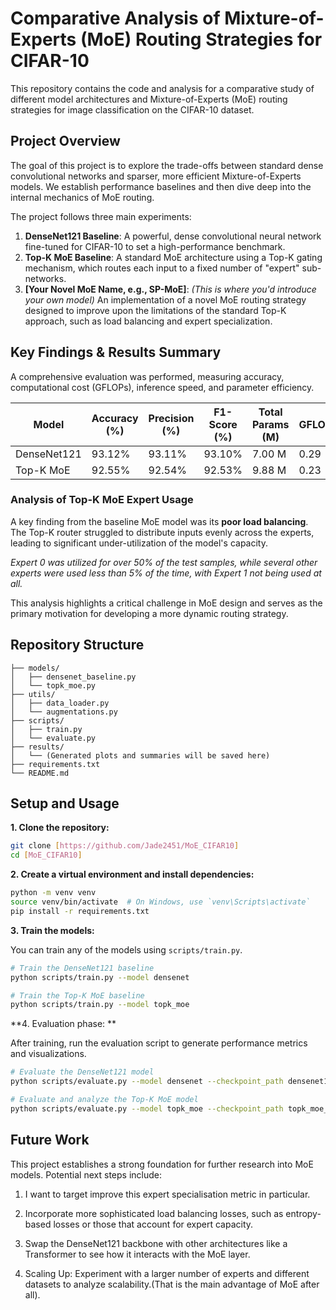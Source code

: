 # Comparative Analysis of Mixture-of-Experts (MoE) Routing Strategies for CIFAR-10

This repository contains the code and analysis for a comparative study of different model architectures and Mixture-of-Experts (MoE) routing strategies for image classification on the CIFAR-10 dataset.

## Project Overview

The goal of this project is to explore the trade-offs between standard dense convolutional networks and sparser, more efficient Mixture-of-Experts models. We establish performance baselines and then dive deep into the internal mechanics of MoE routing.

The project follows three main experiments:
1.  **DenseNet121 Baseline**: A powerful, dense convolutional neural network fine-tuned for CIFAR-10 to set a high-performance benchmark.
2.  **Top-K MoE Baseline**: A standard MoE architecture using a Top-K gating mechanism, which routes each input to a fixed number of "expert" sub-networks.
3.  **[Your Novel MoE Name, e.g., SP-MoE]**: *(This is where you'd introduce your own model)* An implementation of a novel MoE routing strategy designed to improve upon the limitations of the standard Top-K approach, such as load balancing and expert specialization.

## Key Findings & Results Summary

A comprehensive evaluation was performed, measuring accuracy, computational cost (GFLOPs), inference speed, and parameter efficiency.

| Model              | Accuracy (%) | Precision (%) | F1-Score (%) | Total Params (M) | GFLOPs | Avg Inference (ms) |
| ------------------ | ------------ | ------------- | ------------ | ---------------- | ------ | ------------------ |
| DenseNet121        | 93.12%       | 93.11%        | 93.10%       | 7.00 M           | 0.29   | 39.15 ms           |
| Top-K MoE          | 92.55%       | 92.54%        | 92.53%       | 9.88 M           | 0.23   | 43.47 ms           |

### Analysis of Top-K MoE Expert Usage

A key finding from the baseline MoE model was its **poor load balancing**. The Top-K router struggled to distribute inputs evenly across the experts, leading to significant under-utilization of the model's capacity.

*Expert 0 was utilized for over 50% of the test samples, while several other experts were used less than 5% of the time, with Expert 1 not being used at all.*

This analysis highlights a critical challenge in MoE design and serves as the primary motivation for developing a more dynamic routing strategy.

## Repository Structure

```
├── models/
│   ├── densenet_baseline.py
│   └── topk_moe.py
├── utils/
│   ├── data_loader.py
│   └── augmentations.py
├── scripts/
│   ├── train.py
│   └── evaluate.py
├── results/
│   └── (Generated plots and summaries will be saved here)
├── requirements.txt
└── README.md
```
## Setup and Usage

**1. Clone the repository:**
```bash
git clone [https://github.com/Jade2451/MoE_CIFAR10]
cd [MoE_CIFAR10]
```

**2. Create a virtual environment and install dependencies:**
```bash
python -m venv venv
source venv/bin/activate  # On Windows, use `venv\Scripts\activate`
pip install -r requirements.txt
```

**3. Train the models:**

You can train any of the models using `scripts/train.py`.
```bash
# Train the DenseNet121 baseline
python scripts/train.py --model densenet

# Train the Top-K MoE baseline
python scripts/train.py --model topk_moe
```

**4. Evaluation phase: **

After training, run the evaluation script to generate performance metrics and visualizations.
```bash
# Evaluate the DenseNet121 model
python scripts/evaluate.py --model densenet --checkpoint_path densenet121_cifar10.pth

# Evaluate and analyze the Top-K MoE model
python scripts/evaluate.py --model topk_moe --checkpoint_path topk_moe_baseline.pth
```

## Future Work
This project establishes a strong foundation for further research into MoE models. Potential next steps include:

1. I want to target improve this expert specialisation metric in particular. 

2. Incorporate more sophisticated load balancing losses, such as entropy-based losses or those that account for expert capacity.

3. Swap the DenseNet121 backbone with other architectures like a Transformer to see how it interacts with the MoE layer.

4. Scaling Up: Experiment with a larger number of experts and different datasets to analyze scalability.(That is the main advantage of MoE after all).